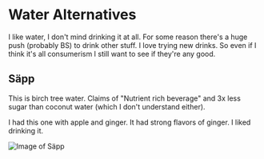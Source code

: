 # Water Alternatives

I like water, I don't mind drinking it at all. For some reason there's a huge push (probably BS) to
drink other stuff. I love trying new drinks. So even if I think it's all consumerism I still want
to see if they're any good.

## Säpp

This is birch tree water. Claims of "Nutrient rich beverage" and 3x less sugar than coconut water (which I
don't understand either).

I had this one with apple and ginger. It had strong flavors of ginger. I liked drinking it.

![Image of Säpp](https://i.imgur.com/wJcBrqM.jpg?1)
